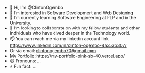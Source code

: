 - 👋 Hi, I’m @ClintonOgembo
- 👀 I’m interested in Software Development and Web Designing
- 🌱 I’m currently learning Software Engineering at PLP and in the University.
- 💞️ I’m looking to collaborate on with my fellow students and other individuals who have dived deeper in the Technology world.
- 📫   You can reach me via my linkedin account link: https://www.linkedin.com/in/clinton-ogembo-4a353b307/
-   Or via email: clintonogembo70@gmail.com
-   My Portfolio: https://my-portfolio-pink-six-40.vercel.app/
- 😄 Pronouns: ...
- ⚡ Fun fact: ...

<!---
ClintonOgembo/ClintonOgembo is a ✨ special ✨ repository because its `README.md` (this file) appears on your GitHub profile.
You can click the Preview link to take a look at your changes.
--->
